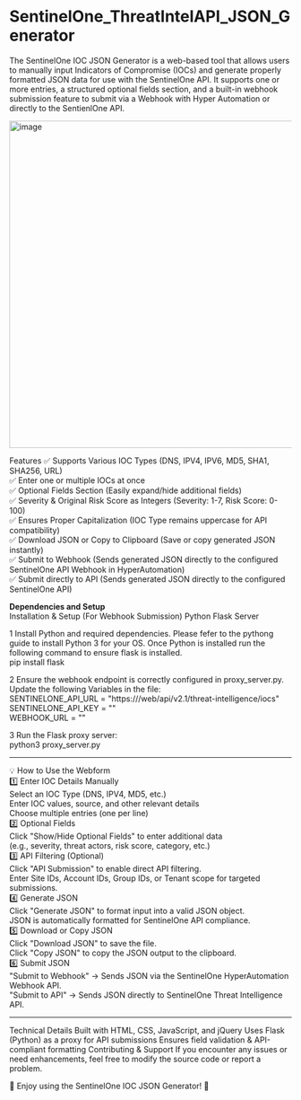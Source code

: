 # SentinelOne_ThreatIntelAPI_JSON_Generator
The SentinelOne IOC JSON Generator is a web-based tool that allows users to manually input Indicators of Compromise (IOCs) and generate properly formatted JSON data for use with the SentinelOne API. It supports one or more entries, a structured optional fields section, and a built-in webhook submission feature to submit via a Webhook with Hyper Automation or directly to the SentienlOne API.

<img width="583" alt="image" src="https://github.com/user-attachments/assets/8ecd6e40-45ba-4d5a-b5f2-718cb8fd059e" />



Features
✅ Supports Various IOC Types (DNS, IPV4, IPV6, MD5, SHA1, SHA256, URL)  
✅ Enter one or multiple IOCs at once  
✅ Optional Fields Section (Easily expand/hide additional fields)  
✅ Severity & Original Risk Score as Integers (Severity: 1-7, Risk Score: 0-100)  
✅ Ensures Proper Capitalization (IOC Type remains uppercase for API compatibility)  
✅ Download JSON or Copy to Clipboard (Save or copy generated JSON instantly)  
✅ Submit to Webhook (Sends generated JSON directly to the configured SentinelOne API Webhook in HyperAutomation)  
✅ Submit directly to API (Sends generated JSON directly to the configured SentinelOne API)  

**Dependencies and Setup**  
Installation & Setup (For Webhook Submission) Python Flask Server  

1️ Install Python and required dependencies. Please fefer to the pythong guide to install Python 3 for your OS. Once Python is installed run the following command to ensure flask is installed.   
                pip install flask  


2 Ensure the webhook endpoint is correctly configured in proxy_server.py.  
                Update the following Variables in the file:  
                          SENTINELONE_API_URL = "https://<your URL>/web/api/v2.1/threat-intelligence/iocs"  
                          SENTINELONE_API_KEY = "<API Key>"  
                          WEBHOOK_URL = "<Webhook URL>"  

3 Run the Flask proxy server:  
                python3 proxy_server.py  



***************************  
💡 How to Use the Webform  
1️⃣ Enter IOC Details Manually  
Select an IOC Type (DNS, IPV4, MD5, etc.)  
Enter IOC values, source, and other relevant details  
Choose multiple entries (one per line)  
2️⃣ Optional Fields  
Click "Show/Hide Optional Fields" to enter additional data  
(e.g., severity, threat actors, risk score, category, etc.)  
3️⃣ API Filtering (Optional)  
Click "API Submission" to enable direct API filtering.  
Enter Site IDs, Account IDs, Group IDs, or Tenant scope for targeted submissions.  
4️⃣ Generate JSON  
Click "Generate JSON" to format input into a valid JSON object.  
JSON is automatically formatted for SentinelOne API compliance.  
5️⃣ Download or Copy JSON  
Click "Download JSON" to save the file.  
Click "Copy JSON" to copy the JSON output to the clipboard.  
6️⃣ Submit JSON  
"Submit to Webhook" → Sends JSON via the SentinelOne HyperAutomation Webhook API.  
"Submit to API" → Sends JSON directly to SentinelOne Threat Intelligence API.  
  
******************  




Technical Details
Built with HTML, CSS, JavaScript, and jQuery
Uses Flask (Python) as a proxy for API submissions
Ensures field validation & API-compliant formatting
Contributing & Support
If you encounter any issues or need enhancements, feel free to modify the source code or report a problem.

🚀 Enjoy using the SentinelOne IOC JSON Generator! 🚀

